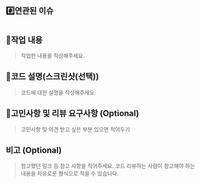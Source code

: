 ## #️⃣연관된 이슈
> #

## 📝작업 내용
> 작업한 내용을 작성해주세요.

## 🔎코드 설명(스크린샷(선택))
> 코드에 대한 설명을 작성해주세요.

## 💬고민사항 및 리뷰 요구사항 (Optional)
> 고민사항 및 의견 받고 싶은 부분 있으면 적어두기

## 비고 (Optional)
> 참고했던 링크 등 참고 사항을 적어주세요. 코드 리뷰하는 사람이 참고해야 하는 내용을 자유로운 형식으로 적을 수 있습니다.
